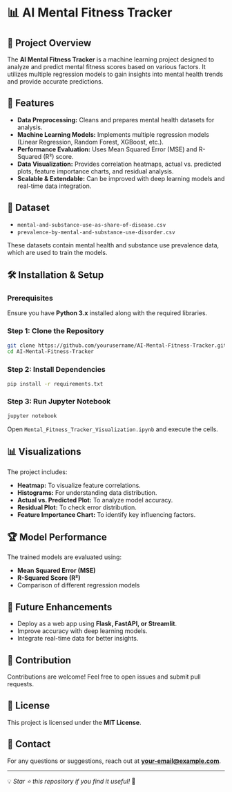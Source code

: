 # 📊 AI Mental Fitness Tracker

## 🚀 Project Overview
The **AI Mental Fitness Tracker** is a machine learning project designed to analyze and predict mental fitness scores based on various factors. It utilizes multiple regression models to gain insights into mental health trends and provide accurate predictions.

## 📌 Features
- **Data Preprocessing:** Cleans and prepares mental health datasets for analysis.
- **Machine Learning Models:** Implements multiple regression models (Linear Regression, Random Forest, XGBoost, etc.).
- **Performance Evaluation:** Uses Mean Squared Error (MSE) and R-Squared (R²) score.
- **Data Visualization:** Provides correlation heatmaps, actual vs. predicted plots, feature importance charts, and residual analysis.
- **Scalable & Extendable:** Can be improved with deep learning models and real-time data integration.

## 📂 Dataset
- `mental-and-substance-use-as-share-of-disease.csv`
- `prevalence-by-mental-and-substance-use-disorder.csv`

These datasets contain mental health and substance use prevalence data, which are used to train the models.

## 🛠️ Installation & Setup
### Prerequisites
Ensure you have **Python 3.x** installed along with the required libraries.

### Step 1: Clone the Repository
```bash
git clone https://github.com/yourusername/AI-Mental-Fitness-Tracker.git
cd AI-Mental-Fitness-Tracker
```

### Step 2: Install Dependencies
```bash
pip install -r requirements.txt
```

### Step 3: Run Jupyter Notebook
```bash
jupyter notebook
```
Open `Mental_Fitness_Tracker_Visualization.ipynb` and execute the cells.

## 📊 Visualizations
The project includes:
- **Heatmap:** To visualize feature correlations.
- **Histograms:** For understanding data distribution.
- **Actual vs. Predicted Plot:** To analyze model accuracy.
- **Residual Plot:** To check error distribution.
- **Feature Importance Chart:** To identify key influencing factors.

## 🏆 Model Performance
The trained models are evaluated using:
- **Mean Squared Error (MSE)**
- **R-Squared Score (R²)**
- Comparison of different regression models

## 🚀 Future Enhancements
- Deploy as a web app using **Flask, FastAPI, or Streamlit**.
- Improve accuracy with deep learning models.
- Integrate real-time data for better insights.

## 🤝 Contribution
Contributions are welcome! Feel free to open issues and submit pull requests.

## 📜 License
This project is licensed under the **MIT License**.

## 📧 Contact
For any questions or suggestions, reach out at **your-email@example.com**.

---
💡 *Star ⭐ this repository if you find it useful!* 🚀

